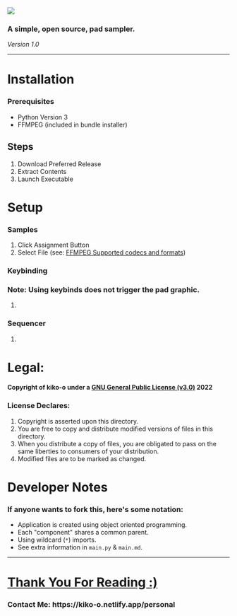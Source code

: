 <!--
  Open this in GitHub:

   Or view Local PDF:

-->
<img src="https://github.com/kikoooooooo/fun/blob/main/logo.png?raw=true"/>
<h3>A simple, open source, pad sampler.</h3>
<p><em>Version 1.0</em></p>
<hr/>
<h1>Installation</h1>
<h3>Prerequisites</h3>
  <ul>
    <li>Python Version 3</li>
    <li>FFMPEG (included in bundle installer)</li>
  </ul>
<h2>Steps</h2>
  <ol>
    <li>Download Preferred Release</li>
    <li>Extract Contents</li>
    <li>Launch Executable</li>
  </ol>
<h1>Setup</h1>
  <h3>Samples</h3>
    <ol>
      <li>Click Assignment Button</li>
      <li>Select File (see: <a href="https://en.wikipedia.org/wiki/FFmpeg#Supported_codecs_and_formats" target="blank">FFMPEG Supported codecs and formats</a>)</li>
    </ol>
  <h3>Keybinding</h3>
    <h3><strong>Note:</strong> Using keybinds does not trigger the pad graphic.</h3>
    <ol>
      <li></li>
    </ol>
  <h3>Sequencer</h3>
    <ol>
      <li></li>
    </ol>
<h1>Legal:</h1>
  <h4>Copyright of kiko-o under a <a href="https://www.gnu.org/licenses/gpl-3.0.en.html">GNU General Public License (v3.0)</a> 2022 </h4>
  <h3>License Declares:</h3>
    <ol>
      <li>Copyright is asserted upon this directory.</li>
      <li>You are free to copy and distribute modified versions of files in this directory.</li>
      <li>When you distribute a copy of files, you are obligated to pass on the same liberties to consumers of your distribution.</li>
      <li>Modified files are to be marked as changed.</li>
    </ol>
<h1>Developer Notes</h1>
  <h3>If anyone wants to fork this, here's some notation:</h3>
  <ul>
    <li>
      Application is created using object oriented programming.
    </li>
    <li>
      Each "component" shares a common parent.
    </li>
    <li>
      Using wildcard (<code>*</code>) imports.
    </li>
    <li>
      See extra information in <code>main.py</code> & <code>main.md</code>.
    </li>
  </ul>
<hr/>
<h1><a href="">Thank You For Reading :)</a></h1>
<h3>Contact Me: https://kiko-o.netlify.app/personal</h3>